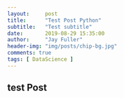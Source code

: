 ```yaml
---
layout:     post
title:      "Test Post Python"
subtitle:   "Test subtitle"
date:       2019-08-29 15:35:00
author:     "Jay Fuller"
header-img: "img/posts/chip-bg.jpg"
comments: true
tags: [ DataScience ]
---
```


## test Post

